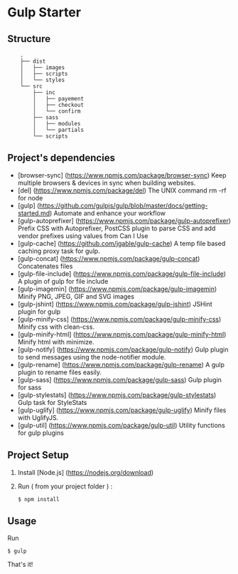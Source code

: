 # Gulp Starter



## Structure

```
    .
    ├── dist
    │   ├── images
    │   ├── scripts
    │   └── styles
    └── src
        ├── inc
        │   ├── payement
        │   ├── checkout
        │   └── confirm
        ├── sass
        │   ├── modules
        │   └── partials
        └── scripts
```

## Project's dependencies

- [browser-sync] (https://www.npmjs.com/package/browser-sync) Keep multiple browsers & devices in sync when building websites.
- [del] (https://www.npmjs.com/package/del) The UNIX command rm -rf for node
- [gulp] (https://github.com/gulpjs/gulp/blob/master/docs/getting-started.md) Automate and enhance your workflow
- [gulp-autoprefixer] (https://www.npmjs.com/package/gulp-autoprefixer) Prefix CSS with Autoprefixer, PostCSS plugin to parse CSS and add vendor prefixes using values from Can I Use
- [gulp-cache] (https://github.com/jgable/gulp-cache) A temp file based caching proxy task for gulp.
- [gulp-concat] (https://www.npmjs.com/package/gulp-concat) Concatenates files
- [gulp-file-include] (https://www.npmjs.com/package/gulp-file-include) A plugin of gulp for file include
- [gulp-imagemin] (https://www.npmjs.com/package/gulp-imagemin) Minify PNG, JPEG, GIF and SVG images
- [gulp-jshint] (https://www.npmjs.com/package/gulp-jshint) JSHint plugin for gulp
- [gulp-minify-css] (https://www.npmjs.com/package/gulp-minify-css) Minify css with clean-css.
- [gulp-minify-html] (https://www.npmjs.com/package/gulp-minify-html) Minify html with minimize.
- [gulp-notify] (https://www.npmjs.com/package/gulp-notify) Gulp plugin to send messages using the node-notifier module.
- [gulp-rename] (https://www.npmjs.com/package/gulp-rename) A gulp plugin to rename files easily.
- [gulp-sass] (https://www.npmjs.com/package/gulp-sass) Gulp plugin for sass
- [gulp-stylestats] (https://www.npmjs.com/package/gulp-stylestats) Gulp task for StyleStats
- [gulp-uglify] (https://www.npmjs.com/package/gulp-uglify) Minify files with UglifyJS.
- [gulp-util] (https://www.npmjs.com/package/gulp-util) Utility functions for gulp plugins


## Project Setup  

1. Install [Node.js] (https://nodejs.org/download)
2. Run ( from your project folder ) :

    ```
    $ npm install
    ```


## Usage 

Run

```
$ gulp
```

That's it!

